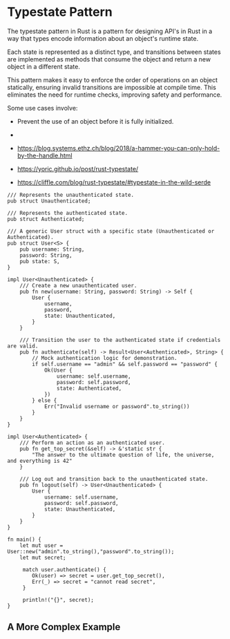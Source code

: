# Typestate Pattern

The typestate pattern in Rust is a pattern for designing API's in Rust in a way
that types encode information about an object's runtime state. 

Each state is represented as a distinct type, and transitions between states are
implemented as methods that consume the object and return a new object in a
different state.


This pattern makes it easy to enforce the order of operations on an object
statically, ensuring invalid transitions are impossible at compile time. This
eliminates the need for runtime checks, improving safety and performance.

Some use cases involve: 

-  Prevent the use of an object before it is fully initialized.
- 


- https://blog.systems.ethz.ch/blog/2018/a-hammer-you-can-only-hold-by-the-handle.html
- https://yoric.github.io/post/rust-typestate/
- https://cliffle.com/blog/rust-typestate/#typestate-in-the-wild-serde

```rust, editable
/// Represents the unauthenticated state.
pub struct Unauthenticated;

/// Represents the authenticated state.
pub struct Authenticated;

/// A generic User struct with a specific state (Unauthenticated or Authenticated).
pub struct User<S> {
    pub username: String,
    password: String,
    pub state: S,
}

impl User<Unauthenticated> {
    /// Create a new unauthenticated user.
    pub fn new(username: String, password: String) -> Self {
        User {
            username,
            password,
            state: Unauthenticated,
        }
    }

    /// Transition the user to the authenticated state if credentials are valid.
    pub fn authenticate(self) -> Result<User<Authenticated>, String> {
        // Mock authentication logic for demonstration.
        if self.username == "admin" && self.password == "password" {
            Ok(User {
                username: self.username,
                password: self.password,
                state: Authenticated,
            })
        } else {
            Err("Invalid username or password".to_string())
        }
    }
}

impl User<Authenticated> {
    /// Perform an action as an authenticated user.
    pub fn get_top_secret(&self) -> &'static str {
        "The answer to the ultimate question of life, the universe, and everything is 42"
    }

    /// Log out and transition back to the unauthenticated state.
    pub fn logout(self) -> User<Unauthenticated> {
        User {
            username: self.username,
            password: self.password,
            state: Unauthenticated,
        }
    }
}

fn main() {
    let mut user = User::new("admin".to_string(),"password".to_string());
    let mut secret;

     match user.authenticate() {
        Ok(user) => secret = user.get_top_secret(),
        Err(_) => secret = "cannot read secret",
     }

     println!("{}", secret);
}
```

## A More Complex Example